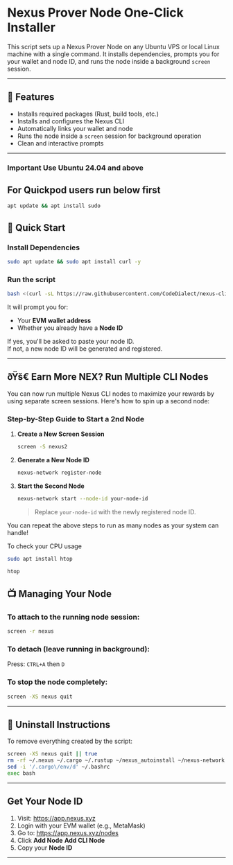 
# Nexus Prover Node One-Click Installer

This script sets up a Nexus Prover Node on any Ubuntu VPS or local Linux machine with a single command. It installs dependencies, prompts you for your wallet and node ID, and runs the node inside a background `screen` session.

---

## 🔧 Features

- Installs required packages (Rust, build tools, etc.)
- Installs and configures the Nexus CLI
- Automatically links your wallet and node
- Runs the node inside a `screen` session for background operation
- Clean and interactive prompts

---

### Important Use Ubuntu 24.04 and above

## For Quickpod users run below first
```bash
apt update && apt install sudo
```

##  🚀 Quick Start
### Install Dependencies 
```bash
sudo apt update && sudo apt install curl -y
```

### Run the script
```bash
bash <(curl -sL https://raw.githubusercontent.com/CodeDialect/nexus-cli/main/nexus_cli_setup.sh)
```

It will prompt you for:
- Your **EVM wallet address**
- Whether you already have a **Node ID**

If yes, you'll be asked to paste your node ID.  
If not, a new node ID will be generated and registered.

---

## ðŸš€ Earn More NEX? Run Multiple CLI Nodes

You can now run multiple Nexus CLI nodes to maximize your rewards by using separate screen sessions. Here's how to spin up a second node:

### Step-by-Step Guide to Start a 2nd Node

1. **Create a New Screen Session**
   ```bash
   screen -S nexus2
   ```

2. **Generate a New Node ID**
   ```bash
   nexus-network register-node
   ```

3. **Start the Second Node**
   ```bash
   nexus-network start --node-id your-node-id
   ```
   > Replace `your-node-id` with the newly registered node ID.

You can repeat the above steps to run as many nodes as your system can handle!

To check your CPU usage

```bash
sudo apt install htop
```

```bash
htop
```

## 📺 Managing Your Node

### To attach to the running node session:
```bash
screen -r nexus
```

### To detach (leave running in background):
Press: `CTRL+A` then `D`

### To stop the node completely:
```bash
screen -XS nexus quit
```

---

## 🧹 Uninstall Instructions

To remove everything created by the script:
```bash
screen -XS nexus quit || true
rm -rf ~/.nexus ~/.cargo ~/.rustup ~/nexus_autoinstall ~/nexus-network
sed -i '/.cargo\/env/d' ~/.bashrc
exec bash
```

---

## Get Your Node ID

1. Visit: https://app.nexus.xyz
2. Login with your EVM wallet (e.g., MetaMask)
3. Go to: https://app.nexus.xyz/nodes
4. Click **Add Node**  **Add CLI Node**
5. Copy your **Node ID**

---

